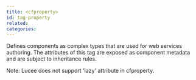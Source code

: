 ```yaml
---
title: <cfproperty>
id: tag-property
related:
categories:
---
```


Defines components as complex types that are used for web services authoring. The attributes of this tag are exposed as component metadata and are subject to inheritance rules.

Note: Lucee does not support 'lazy' attribute in cfproperty.
